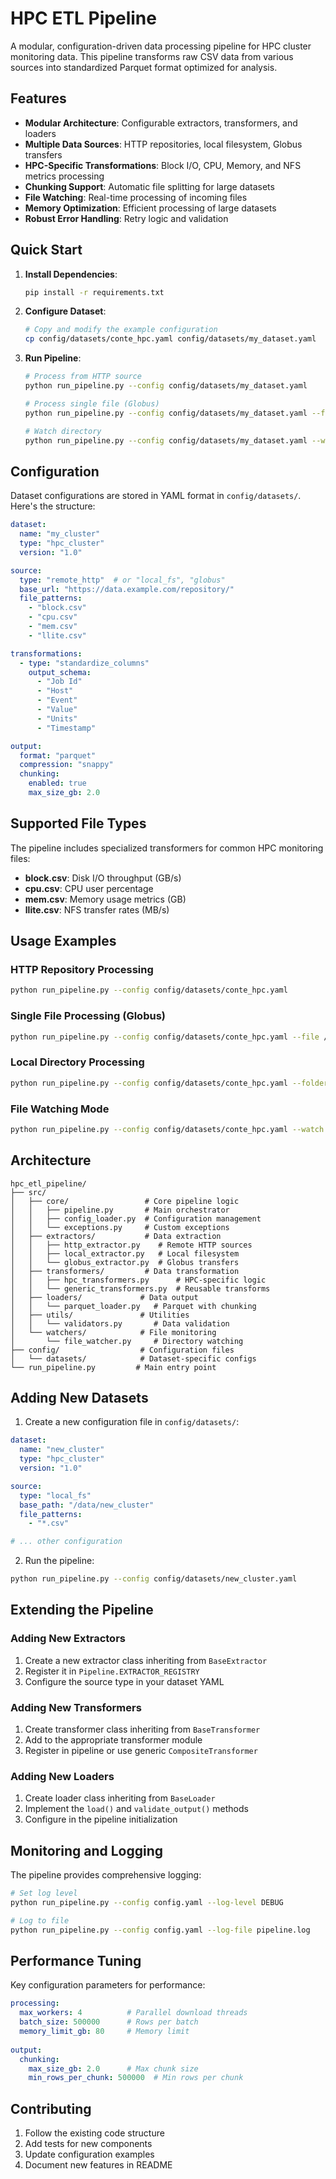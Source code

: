 # HPC ETL Pipeline

A modular, configuration-driven data processing pipeline for HPC cluster monitoring data. This pipeline transforms raw CSV data from various sources into standardized Parquet format optimized for analysis.

## Features

- **Modular Architecture**: Configurable extractors, transformers, and loaders
- **Multiple Data Sources**: HTTP repositories, local filesystem, Globus transfers
- **HPC-Specific Transformations**: Block I/O, CPU, Memory, and NFS metrics processing
- **Chunking Support**: Automatic file splitting for large datasets
- **File Watching**: Real-time processing of incoming files
- **Memory Optimization**: Efficient processing of large datasets
- **Robust Error Handling**: Retry logic and validation

## Quick Start

1. **Install Dependencies**:
   ```bash
   pip install -r requirements.txt
   ```

2. **Configure Dataset**:
   ```bash
   # Copy and modify the example configuration
   cp config/datasets/conte_hpc.yaml config/datasets/my_dataset.yaml
   ```

3. **Run Pipeline**:
   ```bash
   # Process from HTTP source
   python run_pipeline.py --config config/datasets/my_dataset.yaml
   
   # Process single file (Globus)
   python run_pipeline.py --config config/datasets/my_dataset.yaml --file /path/to/data.csv
   
   # Watch directory
   python run_pipeline.py --config config/datasets/my_dataset.yaml --watch --source-dir /input
   ```

## Configuration

Dataset configurations are stored in YAML format in `config/datasets/`. Here's the structure:

```yaml
dataset:
  name: "my_cluster"
  type: "hpc_cluster"
  version: "1.0"

source:
  type: "remote_http"  # or "local_fs", "globus"
  base_url: "https://data.example.com/repository/"
  file_patterns:
    - "block.csv"
    - "cpu.csv"
    - "mem.csv"
    - "llite.csv"

transformations:
  - type: "standardize_columns"
    output_schema:
      - "Job Id"
      - "Host"
      - "Event" 
      - "Value"
      - "Units"
      - "Timestamp"

output:
  format: "parquet"
  compression: "snappy"
  chunking:
    enabled: true
    max_size_gb: 2.0
```

## Supported File Types

The pipeline includes specialized transformers for common HPC monitoring files:

- **block.csv**: Disk I/O throughput (GB/s)
- **cpu.csv**: CPU user percentage
- **mem.csv**: Memory usage metrics (GB)
- **llite.csv**: NFS transfer rates (MB/s)

## Usage Examples

### HTTP Repository Processing
```bash
python run_pipeline.py --config config/datasets/conte_hpc.yaml
```

### Single File Processing (Globus)
```bash
python run_pipeline.py --config config/datasets/conte_hpc.yaml --file /globus/data/cpu.csv
```

### Local Directory Processing
```bash
python run_pipeline.py --config config/datasets/conte_hpc.yaml --folder /local/data/2024-01
```

### File Watching Mode
```bash
python run_pipeline.py --config config/datasets/conte_hpc.yaml --watch --source-dir /monitoring/input
```

## Architecture

```
hpc_etl_pipeline/
├── src/
│   ├── core/                 # Core pipeline logic
│   │   ├── pipeline.py       # Main orchestrator
│   │   ├── config_loader.py  # Configuration management
│   │   └── exceptions.py     # Custom exceptions
│   ├── extractors/           # Data extraction
│   │   ├── http_extractor.py    # Remote HTTP sources
│   │   ├── local_extractor.py   # Local filesystem
│   │   └── globus_extractor.py  # Globus transfers
│   ├── transformers/         # Data transformation
│   │   ├── hpc_transformers.py      # HPC-specific logic
│   │   └── generic_transformers.py  # Reusable transforms
│   ├── loaders/             # Data output
│   │   └── parquet_loader.py   # Parquet with chunking
│   ├── utils/               # Utilities
│   │   └── validators.py       # Data validation
│   └── watchers/            # File monitoring
│       └── file_watcher.py     # Directory watching
├── config/                  # Configuration files
│   └── datasets/            # Dataset-specific configs
└── run_pipeline.py         # Main entry point
```

## Adding New Datasets

1. Create a new configuration file in `config/datasets/`:

```yaml
dataset:
  name: "new_cluster"
  type: "hpc_cluster"
  version: "1.0"

source:
  type: "local_fs"
  base_path: "/data/new_cluster"
  file_patterns:
    - "*.csv"

# ... other configuration
```

2. Run the pipeline:

```bash
python run_pipeline.py --config config/datasets/new_cluster.yaml
```

## Extending the Pipeline

### Adding New Extractors

1. Create a new extractor class inheriting from `BaseExtractor`
2. Register it in `Pipeline.EXTRACTOR_REGISTRY`
3. Configure the source type in your dataset YAML

### Adding New Transformers

1. Create transformer class inheriting from `BaseTransformer`
2. Add to the appropriate transformer module
3. Register in pipeline or use generic `CompositeTransformer`

### Adding New Loaders

1. Create loader class inheriting from `BaseLoader`
2. Implement the `load()` and `validate_output()` methods
3. Configure in the pipeline initialization

## Monitoring and Logging

The pipeline provides comprehensive logging:

```bash
# Set log level
python run_pipeline.py --config config.yaml --log-level DEBUG

# Log to file
python run_pipeline.py --config config.yaml --log-file pipeline.log
```

## Performance Tuning

Key configuration parameters for performance:

```yaml
processing:
  max_workers: 4          # Parallel download threads
  batch_size: 500000      # Rows per batch
  memory_limit_gb: 80     # Memory limit
  
output:
  chunking:
    max_size_gb: 2.0      # Max chunk size
    min_rows_per_chunk: 500000  # Min rows per chunk
```

## Contributing

1. Follow the existing code structure
2. Add tests for new components
3. Update configuration examples
4. Document new features in README